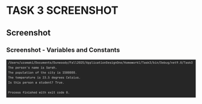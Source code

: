 # TASK 3 SCREENSHOT


## Screenshot

### Screenshot - Variables and Constants
![Screenshot 1](Screenshots/Variables.png)

